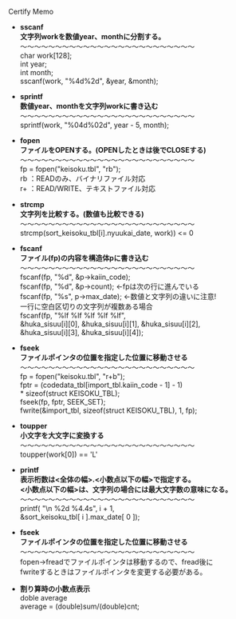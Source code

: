 Certify Memo
* **sscanf**  
**文字列workを数値year、monthに分割する。**  
～～～～～～～～～～～～～～～～～～～～～～～～～  
char work[128];  
int year;  
int month;  
sscanf(work, "%4d%2d", &year, &month);

* **sprintf**  
**数値year、monthを文字列workに書き込む**  
～～～～～～～～～～～～～～～～～～～～～～～～～  
sprintf(work, "%04d%02d", year - 5, month);

* **fopen**  
**ファイルをOPENする。(OPENしたときは後でCLOSEする)**  
～～～～～～～～～～～～～～～～～～～～～～～～～  
fp = fopen("keisoku.tbl", "rb");  
rb ：READのみ、バイナリファイル対応  
r+ ：READ/WRITE、テキストファイル対応  

* **strcmp**  
**文字列を比較する。(数値も比較できる)**  
～～～～～～～～～～～～～～～～～～～～～～～～～  
strcmp(sort_keisoku_tbl[i].nyuukai_date, work)) <= 0

* **fscanf**  
**ファイル(fp)の内容を構造体pに書き込む**  
～～～～～～～～～～～～～～～～～～～～～～～～～  
fscanf(fp, "%d", &p->kaiin_code);  
fscanf(fp, "%d", &p->count); ←fpは次の行に進んでいる  
fscanf(fp, "%s", p->max_date); ←数値と文字列の違いに注意!  
一行に空白区切りの文字列が複数ある場合  
fscanf(fp, "%lf %lf %lf %lf %lf",  
  &huka_sisuu[i][0], &huka_sisuu[i][1], &huka_sisuu[i][2],  
  &huka_sisuu[i][3], &huka_sisuu[i][4]);

* **fseek**  
**ファイルポインタの位置を指定した位置に移動させる**  
～～～～～～～～～～～～～～～～～～～～～～～～～  
fp = fopen("keisoku.tbl", "r+b");  
fptr = (codedata_tbl[import_tbl.kaiin_code - 1] - 1)  
        \* sizeof(struct KEISOKU_TBL);  
fseek(fp, fptr, SEEK_SET);  
fwrite(&import_tbl, sizeof(struct KEISOKU_TBL), 1, fp);  

* **toupper**  
**小文字を大文字に変換する**  
～～～～～～～～～～～～～～～～～～～～～～～～～  
toupper(work[0]) == 'L'

* **printf**  
**表示桁数は<全体の幅>.<小数点以下の幅>で指定する。**  
**<小数点以下の幅>は、文字列の場合には最大文字数の意味になる。**  
～～～～～～～～～～～～～～～～～～～～～～～～～  
printf( "\n   %2d %4.4s", i + 1,  
    &sort_keisoku_tbl[ i ].max_date[ 0 ]);

* **fseek**  
**ファイルポインタの位置を指定した位置に移動させる**  
～～～～～～～～～～～～～～～～～～～～～～～～～  
fopen->freadでファイルポインタは移動するので、fread後に  
fwriteするときはファイルポインタを変更する必要がある。

* **割り算時の小数点表示**  
doble average  
average = (double)sum/(double)cnt;  
